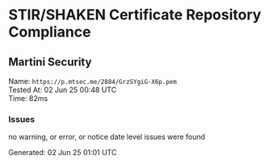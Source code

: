 # STIR/SHAKEN Certificate Repository Compliance

## Martini Security

Name: `https://p.mtsec.me/2884/GrzSYgiG-X6p.pem`\
Tested At: 02 Jun 25 00:48 UTC\
Time: 82ms

### Issues

no warning, or error, or notice date level issues were found

Generated: 02 Jun 25 01:01 UTC